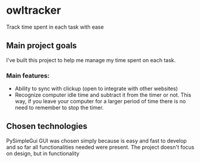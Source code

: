 # owltracker
Track time spent in each task with ease

## Main project goals
I've built this project to help me manage my time spent on each task. 

### Main features:
- Ability to sync with clickup (open to integrate with other websites)
- Recognize computer idle time and subtract it from the timer or not. This way, if you leave your computer for a larger period of time there is no need to remember to stop the timer.

## Chosen technologies
PySimpleGui GUI was chosen simply because is easy and fast to develop and so far all functionalities needed were present.
The project doesn't focus on design, but in functionality

